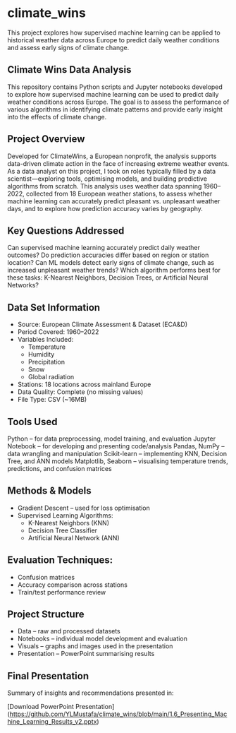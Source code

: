 # climate_wins
This project explores how supervised machine learning can be applied to historical weather data across Europe to predict daily weather conditions and assess early signs of climate change. 

## Climate Wins Data Analysis
This repository contains Python scripts and Jupyter notebooks developed to explore how supervised machine learning can be used to predict daily weather conditions across Europe. The goal is to assess the performance of various algorithms in identifying climate patterns and provide early insight into the effects of climate change.

## Project Overview
Developed for ClimateWins, a European nonprofit, the analysis supports data-driven climate action in the face of increasing extreme weather events. As a data analyst on this project, I took on roles typically filled by a data scientist—exploring tools, optimising models, and building predictive algorithms from scratch. This analysis uses weather data spanning 1960–2022, collected from 18 European weather stations, to assess whether machine learning can accurately predict pleasant vs. unpleasant weather days, and to explore how prediction accuracy varies by geography.

## Key Questions Addressed
Can supervised machine learning accurately predict daily weather outcomes?
Do prediction accuracies differ based on region or station location?
Can ML models detect early signs of climate change, such as increased unpleasant weather trends?
Which algorithm performs best for these tasks: K-Nearest Neighbors, Decision Trees, or Artificial Neural Networks?

## Data Set Information 
- Source: European Climate Assessment & Dataset (ECA&D)
- Period Covered: 1960–2022
- Variables Included:
  - Temperature
  - Humidity
  - Precipitation
  - Snow
  - Global radiation
- Stations: 18 locations across mainland Europe
- Data Quality: Complete (no missing values)
- File Type: CSV (~16MB)

## Tools Used
Python – for data preprocessing, model training, and evaluation
Jupyter Notebook – for developing and presenting code/analysis
Pandas, NumPy – data wrangling and manipulation
Scikit-learn – implementing KNN, Decision Tree, and ANN models
Matplotlib, Seaborn – visualising temperature trends, predictions, and confusion matrices

## Methods & Models
- Gradient Descent – used for loss optimisation
- Supervised Learning Algorithms:
  - K-Nearest Neighbors (KNN)
  - Decision Tree Classifier
  - Artificial Neural Network (ANN)

## Evaluation Techniques:
- Confusion matrices
- Accuracy comparison across stations
- Train/test performance review

## Project Structure
- Data – raw and processed datasets
- Notebooks – individual model development and evaluation
- Visuals – graphs and images used in the presentation
- Presentation – PowerPoint summarising results

## Final Presentation
Summary of insights and recommendations presented in:

[Download PowerPoint Presentation] (https://github.com/YLMustafa/climate_wins/blob/main/1.6_Presenting_Machine_Learning_Results_v2.pptx)

